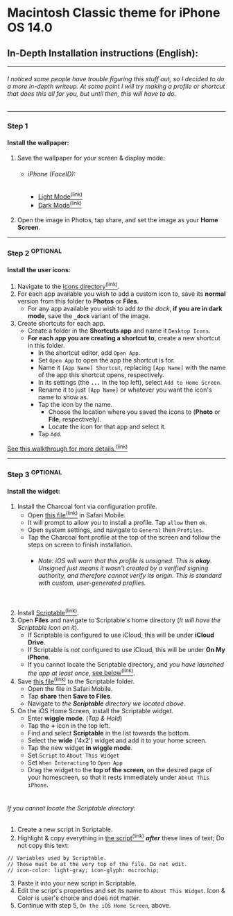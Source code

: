 # Macintosh Classic theme for iPhone OS 14.0
## In-Depth Installation instructions (English):
*****

###### I noticed some people have trouble figuring this stuff out, so I decided to do a more in-depth writeup. At some point I will try making a profile or shortcut that does this all for you, but until then, this will have to do.

*****

### Step 1
#### Install the wallpaper:
1. Save the wallpaper for your screen & display mode:
    * ###### iPhone (FaceID):
        * [Light Mode<sup>(link)</sup>](https://github.com/MisutaaUrufu/iOS-System-14-Theme/raw/master/Files/Background_Xʀ_Light.png)
        * [Dark Mode<sup>(link)</sup>](https://github.com/MisutaaUrufu/iOS-System-14-Theme/raw/master/Files/Background_Xʀ.png)<br/><br/>
2. Open the image in Photos, tap share, and set the image as your **Home Screen**.

*****

### Step 2 <sup>OPTIONAL</sup>
#### Install the user icons:
1. Navigate to the [Icons directory<sup>(link)</sup>](https://github.com/MisutaaUrufu/iOS-System-14-Theme/tree/master/Files/Icons).
2. For each app available you wish to add a custom icon to, save its **normal** version from this folder to **Photos** or **Files**.
    * For any app available you wish to add _to the dock_, **if you are in dark mode**, save the **`_dock`** variant of the image.
4. Create shortcuts for each app.
    * Create a folder in the **Shortcuts app** and name it `Desktop Icons`.
    * **For each app you are creating a shortcut to**, create a new shortcut in this folder.
        * In the shortcut editor, add `Open App`.
        * Set `Open App` to open the app the shortcut is for.
        * Name it `[App Name] Shortcut`, replacing `[App Name]` with the name of the app this shortcut opens, respectively.
        * In its settings (the **`...`** in the top left), select `Add to Home Screen`.
        * Rename it to just `[App Name]` or whatever you want the icon's name to show as.
        * Tap the icon by the name.
            * Choose the location where you saved the icons to (**Photo** or **File**, respectively).
            * Locate the icon for that app and select it.
        * Tap `Add`.

[See this walkthrough for more details.<sup>(link)</sup>](https://www.macrumors.com/how-to/change-app-icons/)

*****

### Step 3 <sup>OPTIONAL</sup>
#### Install the widget:
1. Install the Charcoal font via configuration profile.
    * Open [this file<sup>(link)</sup>](https://github.com/MisutaaUrufu/iOS-System-14-Theme/raw/master/Files/Charcoal%20Sans-Serif%20by%20Apple%20Inc..mobileconfig) in Safari Mobile.
    * It will prompt to allow you to install a profile. Tap `allow` then `ok`.
    * Open system settings, and navigate to `General` then `Profiles`.
    * Tap the Charcoal font profile at the top of the screen and follow the steps on screen to finish installation.
        * ###### _Note: iOS will warn that this profile is unsigned. This is **okay**. Unsigned just means it wasn't created by a verified signing authority, and therefore cannot verify its origin. This is standard with custom, user-generated profiles._<br/><br/>
2. Install [Scriptable<sup>(link)</sup>](https://scriptable.app).
3. Open **Files** and navigate to Scriptable's home directory (_It will have the Scriptable icon on it_).
    * If Scriptable is configured to use iCloud, this will be under **iCloud Drive**.
    * If Scriptable is _not_ configured to use iCloud, this will be under **On My iPhone**.
    * If you cannot locate the Scriptable directory, and _you have launched the app at least once_, [see below<sup>(link)</sup>](#if-you-cannot-locate-the-scriptable-directory).
4. Save [this file<sup>(link)</sup>](https://github.com/MisutaaUrufu/iOS-System-14-Theme/raw/master/Files/Scriptable/About%20This%20Widget.js) to the Scriptable folder.
    * Open the file in Safari Mobile.
    * Tap **share** then **Save to Files**.
    * Navigate to _the **Scriptable** directory we located above_.
5. On the iOS Home Screen, install the Scriptable widget.
    * Enter **wiggle mode**. (_Tap & Hold_)
    * Tap the **+** icon in the top left.
    * Find and select **Scriptable** in the list towards the bottom.
    * Select the **wide** ('4x2') widget and add it to your home screen.
    * Tap the new widget **in wiggle mode**.
    * Set `Script` to `About This Widget`
    * Set `When Interacting` to `Open App`
    * Drag the widget to the **top of the screen**, on the desired page of your homescreen, so that it rests immediately under `About This iPhone`.<br/><br/>

###### If you cannot locate the Scriptable directory:
1. Create a new script in Scriptable.
2. Highlight & copy everything in [the script<sup>(link)</sup>](https://github.com/MisutaaUrufu/iOS-System-14-Theme/raw/master/Files/Scriptable/About%20This%20Widget.js) _**after**_ these lines of text; Do not copy this text:
```
// Variables used by Scriptable.
// These must be at the very top of the file. Do not edit.
// icon-color: light-gray; icon-glyph: microchip;
```
3. Paste it into your new script in Scriptable.
4. Edit the script's properties and set its name to `About This Widget`. Icon & Color is user's choice and does not matter.
5. Continue with step 5, `On the iOS Home Screen`, above.
